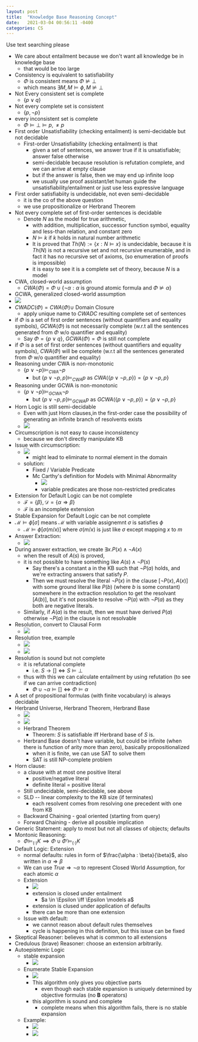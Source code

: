 ```yaml
---
layout: post
title:  "Knowledge Base Reasoning Concept"
date:   2021-03-04 00:56:11 -0400
categories: CS
---
```

Use text searching please

* We care about entailment because we don't want all knowledge be in knowledge base
  * that would be too large
* Consistency is equivalent to satisfiability
  * $\Phi$ is consistent means $\Phi \not \models \bot$ 
  * which means $\exists M, M \models \phi, M \not \models \bot$
* Not Every consistent set is complete
  * $\{p \lor q\}$
* Not every complete set is consistent
  * $\{p, \neg p\}$
* every inconsistent set is complete
  * $\Phi \models \bot \models p, \neq p$
* First order Unsatisfiability (checking entailment) is semi-decidable but not decidable
  * First-order Unsatisfiability (checking entailment) is that 
    * given a set of sentences, we answer true if it is unsatisfiable; answer false otherwise
    * semi-decidable because resolution is refutation complete, and we can arrive at empty clause
    * but if the answer is false, then we may end up infinite loop
    * we usually use proof assistant/let human guide the unsatisfiability/entailment or just use less expressive language
* First order satisfiabiity is undecidable, not even semi-decidable
  * it is the co of the above question
  * we use propositionalize or Herbrand Theorem 
* Not every complete set of first-order sentences is decidable
  * Denote $N$ as the model for true arithmetic,
    * with addition, multiplication, successor function symbol, equality and less-than relation, and constant zero
    * $N \models k$ if $k$ holds in natural number arithmetic
    * It is proved that $Th(N) := \{x : N \models x\}$ is undecidable, because it is $Th(N)$ is not a recursive set and not recursive enumerable, and in fact it has no recursive set of axioms, (so enumeration of proofs is impossible)
    * it is easy to see it is a complete set of theory, because $N$ is a model
* CWA, closed-world assumption
  * $CWA(\Phi) = \Phi \cup \{ \neg \alpha : \alpha \text{ is ground atomic formula and } \Phi \not \models \alpha  \}$
* GCWA, generalized closed-world assumption
* ![](/assets/img/2021-03-04-21-42-16.png)
* $CWADC(\Phi) = CWA(\Phi) \cup$ Domain Closure
  * apply unique name to $CWADC$ resulting complete set of sentences
* if $\Phi$ is a set of first order sentences (without quantifiers and equality symbols), $GCWA(\Phi)$ is not necessarily complete (w.r.t all the sentences generated from $\Phi$ w/o quantifier and equality)
  * Say $\Phi=\{p \lor q\}$, $GCWA(\Phi) = \Phi$ is still not complete
* if $\Phi$ is a set of first order sentences (without quantifiers and equality symbols), $CWA(\Phi)$ will be complete (w.r.t all the sentences generated from $\Phi$ w/o quantifier and equality)
* Reasoning under CWA is non-monotonic
  * $\{p \lor \neg p\} \models_{CWA} \neg p$ 
    * but $\{p \lor \neg p, p\} \models_{CWA} p$ as $CWA(\{p \lor \neg p, p\}) = \{p \lor \neg p, p\}$
* Reasoning under GCWA is non-monotonic
  * $\{p \lor \neg p\} \models_{GCWA} \neg p$ 
    * but $\{p \lor \neg p, p\} \models_{GCWA} p$ as $GCWA(\{p \lor \neg p, p\}) = \{p \lor \neg p, p\}$
* Horn Logic is still semi-decidable
  * Even with just Horn clauses,in the first-order case the possibility of generating an infinite branch of resolvents exists
  * ![](/assets/img/2021-03-05-10-13-41.png)
* Circumscription is not easy to cause inconsistency
  * because we don't directly manipulate KB
* Issue with circumscription:
  * ![](/assets/img/2021-03-05-10-22-21.png)
    * might lead to eliminate to normal element in the domain
  * solution: 
    * Fixed / Variable Predicate
    * Mc Carthy's definition for Models with Minimal Abnormality
      * ![](/assets/img/2021-03-09-11-16-42.png)
      * variable predicates are those non-restricted predicates
* Extension for Default Logic can be not complete
  * $\mathcal{F} = \{\beta\}, \mathcal{D} = \{ \alpha \Rightarrow \beta \}$
  * $\mathcal{F}$ is an incomplete extension
* Stable Expansion for Default Logic can be not complete
* $\mathcal{M} \models \phi [\sigma]$ means $\mathcal{M}$ with variable assignemnt $\sigma$ is satisfies $\phi$ 
  * $\mathcal{M} \models \phi [\sigma(m/x)]$ where $\sigma(m/x)$ is just like $\sigma$ except mapping $x$ to $m$
* Answer Extraction:
  * ![](/assets/img/2021-03-08-23-56-00.png)
* During answer extraction, we create $\exists x. P(x) \land \neg A(x)$
  * when the result of $A(s)$ is proved,
  * it is not possible to have something like $A(s) \land \neg P(s)$
    * Say there's a constant a in the KB such that $\neg P(a)$ holds, and we're extracting answers that satisfy $P$. 
    * Then we must resolve the literal $\neg P(x)$ in the clause $[\neg P(x),A(x)]$ with some ground literal like $P(b)$ (where $b$ is some constant) somewhere in the extraction resolution to get the resolvant $[A(b)]$, but it's not possible to resolve $\neg P(a)$ with $\neg P(a)$ as they both are negative literals.  
  * Similarly, if $A(a)$ is the result, then we must have derived $P(a)$ otherwise $\neg P(a)$ in the clause is not resolvable
* Resolution, convert to Clausal Form
  * ![](/assets/img/2021-03-08-23-02-26.png)
* Resolution tree, example  
  * ![](/assets/img/2021-03-08-23-07-39.png)
  * ![](/assets/img/2021-03-08-23-06-16.png)
* Resolution is sound but not complete
  * it is refutational complete
    * i.e. $S \rightarrow [] \iff S \models \bot$
  * thus with this we can calculate entailment by using refutation (to see if we can arrive contradiction)
    * $\Phi \cup \neg \alpha \models [] \iff \Phi \models \alpha$
* A set of propositional formulas (with finite vocabulary) is always decidable
* Herbrand Universe, Herbrand Theorem, Herbrand Base
  * ![](/assets/img/2021-03-09-00-51-15.png)
  * ![](/assets/img/2021-03-09-00-52-22.png)
  * Herbrand Theorem
    * Theorem: $S$ is satisfiable iff Herbrand base of $S$ is.
  * Herbrand Base doesn't have variable, but could be infinite (when there is function of arity more than zero), basically propositionalized
    * when it is finite, we can use SAT to solve them
    * SAT is still NP-complete problem
* Horn clause:
  * a clause with at most one positive literal
    * positive/negative literal
    * definite literal = positive literal
  * Still undecidable, semi-decidable, see above
  * SLD -- linear complexity to the KB size (if terminates)
    * each resolvent comes from resolving one precedent with one from KB
  * Backward Chaining - goal oriented (starting from query)
  * Forward Chaining - derive all possible implication
* Generic Statement: apply to most but not all classes of objects; defaults 
* Montonic Reasoning:
  * $\Phi \models_{(\cdot)} K \implies \Phi \cup \Phi' \models_{(\cdot)} K$
* Default Logic: Extension
  * normal defaults: rules in form of $\frac{\alpha : \beta}{\beta}$, also written in $\alpha \Rightarrow \beta$
  * We can use $True \Rightarrow \neg \alpha$ to represent Closed World Assumption, for each atomic $\alpha$
  * Extension
    * ![](/assets/img/2021-03-09-11-27-59.png)
    * extension is closed under entailment
      * $a \in \Epsilon \iff \Epsilon \models a$
    * extension is clused under application of defaults
    * there can be more than one extension
  * Issue with default:
    * we cannot reason about default rules themselves
    * cycle is happening in this definition, but this issue can be fixed
* Skeptical Reasoner: believes what is common to all extensions
* Credulous (brave) Reasoner: choose an extension arbitrarily.
* Autoepistemic Logic
  * stable expansion
    * ![](/assets/img/2021-03-09-11-46-29.png)
  * Enumerate Stable Expansion
    * ![](/assets/img/2021-03-09-11-47-16.png)
    * This algorithm only gives you objective parts
      * even though each stable expansion is uniquely determined by objective formulas (no $\mathbf{B}$ operators)
    * this algorithm is sound and complete
      * complete means when this algorithm fails, there is no stable expansion 
  * Example: 
    * ![](/assets/img/2021-03-09-12-41-39.png)
    * ![](/assets/img/2021-03-09-12-41-15.png)